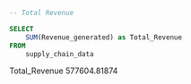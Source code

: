 ~~~ SQL
-- Total Revenue

SELECT 
	SUM(Revenue_generated) as Total_Revenue
FROM 
	supply_chain_data

~~~
Total_Revenue
577604.81874